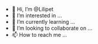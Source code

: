 - 👋 Hi, I’m @Lilipet
- 👀 I’m interested in ...
- 🌱 I’m currently learning ...
- 💞️ I’m looking to collaborate on ...
- 📫 How to reach me ...

<!---
Lilipet/Lilipet is a ✨ special ✨ repository because its `README.md` (this file) appears on your GitHub profile.
You can click the Preview link to take a look at your changes.
--->
